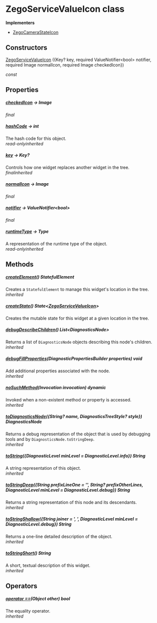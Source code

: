 


# ZegoServiceValueIcon class















**Implementers**

- [ZegoCameraStateIcon](../zego_uikit_prebuilt_live_audio_room/ZegoCameraStateIcon-class.md)





## Constructors

[ZegoServiceValueIcon](../zego_uikit_prebuilt_live_audio_room/ZegoServiceValueIcon/ZegoServiceValueIcon.md) ({Key? key, required ValueNotifier&lt;bool> notifier, required Image normalIcon, required Image checkedIcon})

  _const_ 


## Properties

##### [checkedIcon](../zego_uikit_prebuilt_live_audio_room/ZegoServiceValueIcon/checkedIcon.md) &#8594; Image



  
_<span class="feature">final</span>_



##### [hashCode](../zego_uikit_prebuilt_live_audio_room/ZegoServiceValueIcon/hashCode.md) &#8594; int



The hash code for this object.  
_<span class="feature">read-only</span><span class="feature">inherited</span>_



##### [key](../zego_uikit_prebuilt_live_audio_room/ZegoServiceValueIcon/key.md) &#8594; Key?



Controls how one widget replaces another widget in the tree.  
_<span class="feature">final</span><span class="feature">inherited</span>_



##### [normalIcon](../zego_uikit_prebuilt_live_audio_room/ZegoServiceValueIcon/normalIcon.md) &#8594; Image



  
_<span class="feature">final</span>_



##### [notifier](../zego_uikit_prebuilt_live_audio_room/ZegoServiceValueIcon/notifier.md) &#8594; ValueNotifier&lt;bool>



  
_<span class="feature">final</span>_



##### [runtimeType](../zego_uikit_prebuilt_live_audio_room/ZegoServiceValueIcon/runtimeType.md) &#8594; Type



A representation of the runtime type of the object.  
_<span class="feature">read-only</span><span class="feature">inherited</span>_





## Methods

##### [createElement](../zego_uikit_prebuilt_live_audio_room/ZegoServiceValueIcon/createElement.md)() StatefulElement



Creates a <code>StatefulElement</code> to manage this widget's location in the tree.  
_<span class="feature">inherited</span>_



##### [createState](../zego_uikit_prebuilt_live_audio_room/ZegoServiceValueIcon/createState.md)() State&lt;[ZegoServiceValueIcon](../zego_uikit_prebuilt_live_audio_room/ZegoServiceValueIcon-class.md)>



Creates the mutable state for this widget at a given location in the tree.  




##### [debugDescribeChildren](../zego_uikit_prebuilt_live_audio_room/ZegoServiceValueIcon/debugDescribeChildren.md)() List&lt;DiagnosticsNode>



Returns a list of <code>DiagnosticsNode</code> objects describing this node's
children.  
_<span class="feature">inherited</span>_



##### [debugFillProperties](../zego_uikit_prebuilt_live_audio_room/ZegoServiceValueIcon/debugFillProperties.md)(DiagnosticPropertiesBuilder properties) void



Add additional properties associated with the node.  
_<span class="feature">inherited</span>_



##### [noSuchMethod](../zego_uikit_prebuilt_live_audio_room/ZegoServiceValueIcon/noSuchMethod.md)(Invocation invocation) dynamic



Invoked when a non-existent method or property is accessed.  
_<span class="feature">inherited</span>_



##### [toDiagnosticsNode](../zego_uikit_prebuilt_live_audio_room/ZegoServiceValueIcon/toDiagnosticsNode.md)({String? name, DiagnosticsTreeStyle? style}) DiagnosticsNode



Returns a debug representation of the object that is used by debugging
tools and by <code>DiagnosticsNode.toStringDeep</code>.  
_<span class="feature">inherited</span>_



##### [toString](../zego_uikit_prebuilt_live_audio_room/ZegoServiceValueIcon/toString.md)({DiagnosticLevel minLevel = DiagnosticLevel.info}) String



A string representation of this object.  
_<span class="feature">inherited</span>_



##### [toStringDeep](../zego_uikit_prebuilt_live_audio_room/ZegoServiceValueIcon/toStringDeep.md)({String prefixLineOne = '', String? prefixOtherLines, DiagnosticLevel minLevel = DiagnosticLevel.debug}) String



Returns a string representation of this node and its descendants.  
_<span class="feature">inherited</span>_



##### [toStringShallow](../zego_uikit_prebuilt_live_audio_room/ZegoServiceValueIcon/toStringShallow.md)({String joiner = ', ', DiagnosticLevel minLevel = DiagnosticLevel.debug}) String



Returns a one-line detailed description of the object.  
_<span class="feature">inherited</span>_



##### [toStringShort](../zego_uikit_prebuilt_live_audio_room/ZegoServiceValueIcon/toStringShort.md)() String



A short, textual description of this widget.  
_<span class="feature">inherited</span>_





## Operators

##### [operator ==](../zego_uikit_prebuilt_live_audio_room/ZegoServiceValueIcon/operator_equals.md)(Object other) bool



The equality operator.  
_<span class="feature">inherited</span>_















